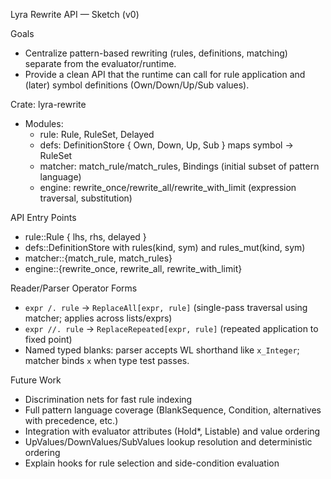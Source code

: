 Lyra Rewrite API — Sketch (v0)

Goals
- Centralize pattern-based rewriting (rules, definitions, matching) separate from the evaluator/runtime.
- Provide a clean API that the runtime can call for rule application and (later) symbol definitions (Own/Down/Up/Sub values).

Crate: lyra-rewrite
- Modules:
  - rule: Rule, RuleSet, Delayed
  - defs: DefinitionStore { Own, Down, Up, Sub } maps symbol -> RuleSet
  - matcher: match_rule/match_rules, Bindings (initial subset of pattern language)
  - engine: rewrite_once/rewrite_all/rewrite_with_limit (expression traversal, substitution)

API Entry Points
- rule::Rule { lhs, rhs, delayed }
- defs::DefinitionStore with rules(kind, sym) and rules_mut(kind, sym)
- matcher::{match_rule, match_rules}
- engine::{rewrite_once, rewrite_all, rewrite_with_limit}

Reader/Parser Operator Forms
- `expr /. rule` → `ReplaceAll[expr, rule]` (single-pass traversal using matcher; applies across lists/exprs)
- `expr //. rule` → `ReplaceRepeated[expr, rule]` (repeated application to fixed point)
- Named typed blanks: parser accepts WL shorthand like `x_Integer`; matcher binds `x` when type test passes.

Future Work
- Discrimination nets for fast rule indexing
- Full pattern language coverage (BlankSequence, Condition, alternatives with precedence, etc.)
- Integration with evaluator attributes (Hold*, Listable) and value ordering
- UpValues/DownValues/SubValues lookup resolution and deterministic ordering
- Explain hooks for rule selection and side-condition evaluation
